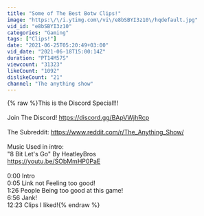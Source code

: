 ```yaml
---
title: "Some of The Best Botw Clips!"
image: "https:\/\/i.ytimg.com\/vi\/e8bSBYI3z10\/hqdefault.jpg"
vid_id: "e8bSBYI3z10"
categories: "Gaming"
tags: ["Clips!"]
date: "2021-06-25T05:20:49+03:00"
vid_date: "2021-06-18T15:00:14Z"
duration: "PT14M57S"
viewcount: "31323"
likeCount: "1092"
dislikeCount: "21"
channel: "The anything show"
---
```

{% raw %}This is the Discord Special!!!<br /><br />Join The Discord! <a rel="nofollow" target="blank" href="https://discord.gg/BApVWjhRcp">https://discord.gg/BApVWjhRcp</a><br /><br />The Subreddit: <a rel="nofollow" target="blank" href="https://www.reddit.com/r/The_Anything_Show/">https://www.reddit.com/r/The_Anything_Show/</a><br /><br />Music Used in intro:<br />&quot;8 Bit Let's Go&quot; By HeatleyBros<br /><a rel="nofollow" target="blank" href="https://youtu.be/SObMmHP0PaE">https://youtu.be/SObMmHP0PaE</a><br /><br />0:00 Intro<br />0:05 Link not Feeling too good!<br />1:26 People Being too good at this game!<br />6:56 Jank!<br />12:23 Clips I liked!{% endraw %}
